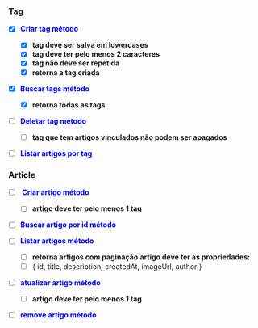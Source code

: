 ### Tag

- [x] <b style="color: blue">Criar tag método</b>

  - [x] **tag deve ser salva em lowercases**
  - [x] **tag deve ter pelo menos 2 caracteres**
  - [x] **tag não deve ser repetida**
  - [x] **retorna a tag criada**

- [x] <b style="color: blue">Buscar tags método</b>

  - [x] **retorna todas as tags**

- [ ] <b style="color: blue">Deletar tag método</b>

  - [ ] **tag que tem artigos vinculados não podem ser apagados**

- [ ] <b style="color: blue">Listar artigos por tag</b>

### Article

- [ ] <b style="color: blue"> Criar artigo método</b>

  - [ ] **artigo deve ter pelo menos 1 tag**

- [ ] <b style="color: blue">Buscar artigo por id método</b>

- [ ] <b style="color: blue">Listar artigos método</b>

  - [ ] **retorna artigos com paginação**
        **artigo deve ter as propriedades:**
  - [ ] { id, title, description, createdAt, imageUrl, author }

- [ ] <b style="color: blue">atualizar artigo método</b>

  - [ ] **artigo deve ter pelo menos 1 tag**

- [ ] <b style="color: blue">remove artigo método</b>
